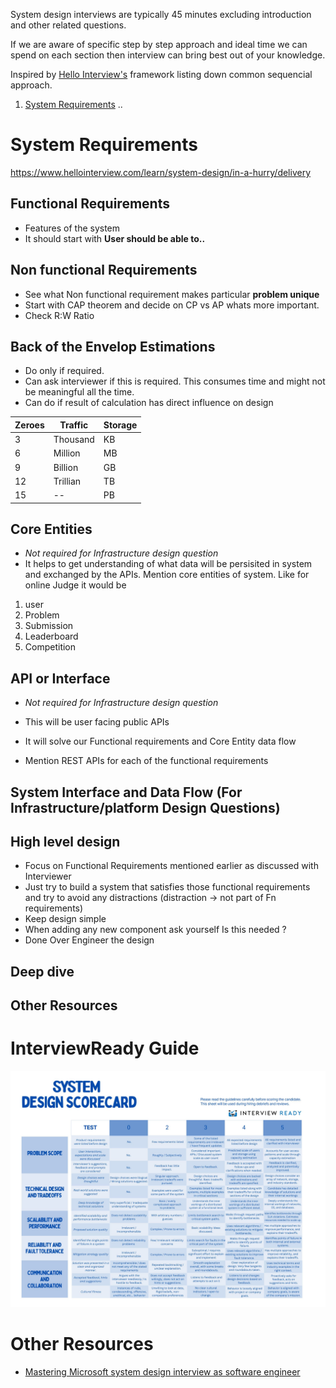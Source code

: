 System design interviews are typically 45 minutes excluding introduction and other related questions.

If we are aware of specific step by step approach and ideal time we can spend on each section then interview can bring best out of your knowledge.

Inspired by [Hello Interview's](https://www.hellointerview.com/) framework listing down common sequencial approach.

1. [System Requirements](#system-requirements)
..

# System Requirements

https://www.hellointerview.com/learn/system-design/in-a-hurry/delivery

## Functional Requirements
- Features of the system
- It should start with **User should be able to..**

## Non functional Requirements

- See what Non functional requirement makes particular **problem unique**
- Start with CAP theorem and decide on CP vs AP whats more important.
- Check R:W Ratio

## Back of the Envelop Estimations
- Do only if required.
- Can ask interviewer if this is required. This consumes time and might not be meaningful all the time.
- Can do if result of calculation has direct influence on design  

|Zeroes|Traffic|Storage|
|--|--|--|
|3|Thousand|KB|
|6|Million|MB|
|9|Billion|GB|
|12|Trillian|TB|
|15|--|PB|

## Core Entities
- *Not required for Infrastructure design question*
- It helps to get understanding of what data will be persisited in system and exchanged by the APIs.
Mention core entities of system. Like for online Judge it would be
1. user
2. Problem
3. Submission
4. Leaderboard
5. Competition

## API or Interface
- *Not required for Infrastructure design question*

- This will be user facing public APIs
- It will solve our Functional requirements and Core Entity data flow
- Mention REST APIs for each of the functional requirements

## System Interface and Data Flow (For Infrastructure/platform Design Questions)


## High level design

- Focus on Functional Requirements mentioned earlier as discussed with Interviewer
- Just try to build a system that satisfies those functional requirements and try to avoid any distractions (distraction -> not part of Fn requirements)
- Keep design simple
- When adding any new component ask yourself Is this needed ?
- Done Over Engineer the design

## Deep dive

## Other Resources

# InterviewReady Guide

![alt text](./assets/interviewready-matrix.png)

# Other Resources
- [Mastering Microsoft system design interview as software engineer
](https://grokkingtechinterview.com/mastering-microsoft-system-design-interview-as-software-engineer-3089096f317e)